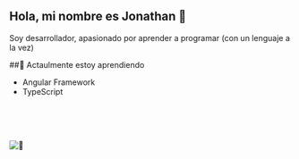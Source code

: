 ## Hola, mi nombre es Jonathan 👋
Soy desarrollador, apasionado por aprender a programar (con un lenguaje a la vez)

##🌱 Actaulmente estoy aprendiendo
- Angular Framework
- TypeScript
<br>
<br>
<br>

![🌱](https://github-readme-stats.vercel.app/api/top-langs/?username=JonathanAlonzo&layout=compact)

<!--
**JonathanAlonzo/JonathanAlonzo** is a ✨ _special_ ✨ repository because its `README.md` (this file) appears on your GitHub profile.

Here are some ideas to get you started:

- 🔭 I’m currently working on ...
- 🌱 I’m currently learning ...
- 👯 I’m looking to collaborate on ...
- 🤔 I’m looking for help with ...
- 💬 Ask me about ...
- 📫 How to reach me: ...
- 😄 Pronouns: ...
- ⚡ Fun fact: ...
-->

